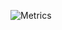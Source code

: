 ![Metrics](https://metrics.lecoq.io/lonezoneM?template=classic&repositories.forks=true&languages=1&languages.colors=github&languages.threshold=0%25&config.timezone=Asia%2FJakarta)
